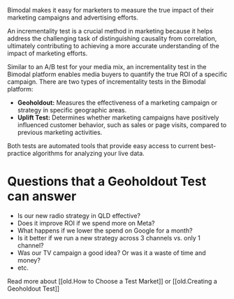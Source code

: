 Bimodal makes it easy for marketers to measure the true impact of their marketing campaigns and advertising efforts.

An incrementality test is a crucial method in marketing because it helps address the challenging task of distinguishing causality from correlation, ultimately contributing to achieving a more accurate understanding of the impact of marketing efforts.

Similar to an A/B test for your media mix, an incrementality test in the Bimodal platform enables media buyers to quantify the true ROI of a specific campaign. There are two types of incrementality tests in the Bimodal platform:
- **Geoholdout:** Measures the effectiveness of a marketing campaign or strategy in specific geographic areas.
- **Uplift Test:** Determines whether marketing campaigns have positively influenced customer behavior, such as sales or page visits, compared to previous marketing activities.

Both tests are automated tools that provide easy access to current best-practice algorithms for analyzing your live data.

# Questions that a Geoholdout Test can answer

- Is our new radio strategy in QLD effective?
- Does it improve ROI if we spend more on Meta?
- What happens if we lower the spend on Google for a month?
- Is it better if we run a new strategy across 3 channels vs. only 1 channel?
- Was our TV campaign a good idea? Or was it a waste of time and money?
- etc.

Read more about [[old.How to Choose a Test Market]] or [[old.Creating a Geoholdout Test]]